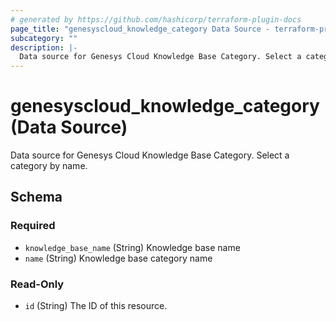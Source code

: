 ```yaml
---
# generated by https://github.com/hashicorp/terraform-plugin-docs
page_title: "genesyscloud_knowledge_category Data Source - terraform-provider-genesyscloud"
subcategory: ""
description: |-
  Data source for Genesys Cloud Knowledge Base Category. Select a category by name.
---
```


# genesyscloud_knowledge_category (Data Source)

Data source for Genesys Cloud Knowledge Base Category. Select a category by name.



<!-- schema generated by tfplugindocs -->
## Schema

### Required

- `knowledge_base_name` (String) Knowledge base name
- `name` (String) Knowledge base category name

### Read-Only

- `id` (String) The ID of this resource.


